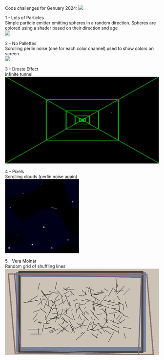 Code challenges for Genuary 2024: ![](https://genuary.art/) <br />

1 - Lots of Particles <br />
Simple particle emitter emitting spheres in a random direction. Spheres are colored using a shader based on their direction and age <br />
![](https://github.com/NicholasLangley/Genuary2024/blob/master/GIFs/1-Particles.gif)

2 - No Pallettes <br />
Scrolling perlin noise (one for each color channel) used to show colors on screen <br />
![](https://github.com/NicholasLangley/Genuary2024/blob/master/GIFs/2-No%20Pallete.gif)

3 - Droste Effect <br />
infinite tunnel <br />
![](https://github.com/NicholasLangley/Genuary2024/blob/master/GIFs/3-Droste.gif)

4 - Pixels <br />
Scrolling clouds (perlin noise again) <br />
![](https://github.com/NicholasLangley/Genuary2024/blob/master/GIFs/4-Pixels.gif)

5 - Vera Molnár<br />
Random grid of shuffling lines <br />
![](https://github.com/NicholasLangley/Genuary2024/blob/master/GIFs/5-VeraMolnar.gif)

